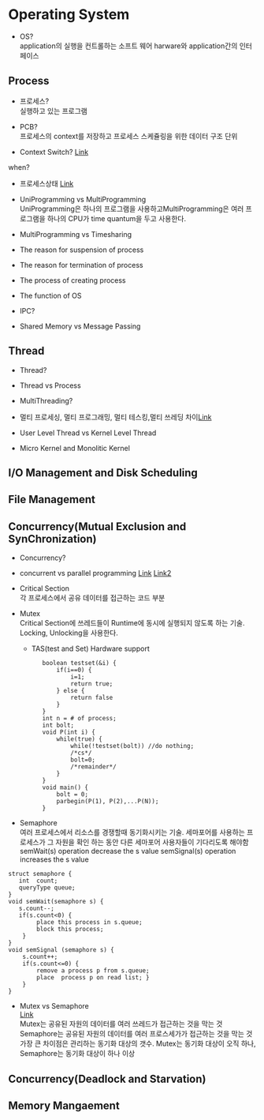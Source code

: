 # Operating System

* OS?  
application의 실행을 컨트롤하는 소프트 웨어 harware와 application간의 인터페이스

## Process
* 프로세스?  
실행하고 있는 프로그램

* PCB?  
프로세스의 context를 저장하고 프로세스 스케쥴링을 위한 데이터 구조 단위

* Context Switch?
[Link](http://jeong-pro.tistory.com/93)

when? 

* 프로세스상태
[Link](https://www.tutorialspoint.com/operating_system/os_processes.htm)

* UniProgramming vs MultiProgramming  
UniProgramming은 하나의 프로그램을 사용하고MultiProgramming은 여러 프로그램을 하나의 CPU가 time quantum을 두고 사용한다.

* MultiProgramming vs Timesharing

* The reason for suspension of process

* The reason for termination of process

* The process of creating process

* The function of OS

* IPC?

* Shared Memory vs Message Passing

## Thread

* Thread?

* Thread vs Process

* MultiThreading?

* 멀티 프로세싱, 멀티 프로그래밍, 멀티 테스킹,멀티 쓰레딩 차이[Link](http://proneer.tistory.com/entry/%EB%A9%80%ED%8B%B0%ED%94%84%EB%A1%9C%EC%84%B8%EC%8B%B1-%EB%A9%80%ED%8B%B0%ED%94%84%EB%A1%9C%EA%B7%B8%EB%9E%98%EB%B0%8D-%EB%A9%80%ED%8B%B0%ED%83%9C%EC%8A%A4%ED%82%B9-%EB%A9%80%ED%8B%B0%EC%8A%A4%EB%A0%88%EB%93%9C%EC%97%90-%EA%B4%80%ED%95%98%EC%97%AC)

* User Level Thread vs Kernel Level Thread

* Micro Kernel and Monolitic Kernel

## I/O Management and Disk Scheduling

## File Management

## Concurrency(Mutual Exclusion and SynChronization)

* Concurrency?

* concurrent vs parallel programming
[Link](https://www.slideshare.net/TausunAkhtary/concurrent-parallel-programming)
[Link2](https://takuti.me/note/parallel-vs-concurrent/)

* Critical Section  
각 프로세스에서 공유 데이터를 접근하는 코드 부분

* Mutex  
Critical Section에 쓰레드들이 Runtime에 동시에 실행되지 않도록 하는 기술. Locking, Unlocking을 사용한다.  
  * TAS(test and Set) Hardware support  
     ```{TAS}
	    boolean testset(&i) {  
		    if(i==0) {   
			    i=1;  
				return true;  
			} else {   
			    return false  
			}
		}  
		int n = # of process;  
	    int bolt;  
		void P(int i) {  
		    while(true) {  
			    while(!testset(bolt)) //do nothing;  
				/*cs*/  
				bolt=0;  
				/*remainder*/  
			}  
		}
		void main() {  
		    bolt = 0;  
			parbegin(P(1), P(2),...P(N));  
		}
	 ```

* Semaphore  
여러 프로세스에서 리소스를 경쟁할때 동기화시키는 기술. 세마포어를 사용하는 프로세스가 그 자원을 확인 하는 동안 다른 세마포어 사용자들이 기다리도록 해야함
semWait(s) operation decrease the s value
semSignal(s) operation increases the s value
```{semaphore structure}
struct semaphore {  
   int  count; 
   queryType queue; 
}  
void semWait(semaphore s) { 
   s.count--;  
   if(s.count<0) {  
        place this process in s.queue;  
	    block this process;  
	} 
}
void semSignal (semaphore s) {  
    s.count++;  
	if(s.count<=0) {  
	    remove a process p from s.queue;  
		place  process p on read list; }  
	}
}
```


* Mutex vs Semaphore  
[Link](http://jwprogramming.tistory.com/13)  
Mutex는 공유된 자원의 데이터를 여러 쓰레드가 접근하는 것을 막는 것 
Semaphore는 공유된 자원의 데이터를 여러 프로스세가가 접근하는 것을 막는 것 
가장 큰 차이점은 관리하는 동기화 대상의 갯수. Mutex는 동기화 대상이 오직 하나, Semaphore는 동기화 대상이 하나 이상 


## Concurrency(Deadlock and Starvation)

## Memory Mangaement


